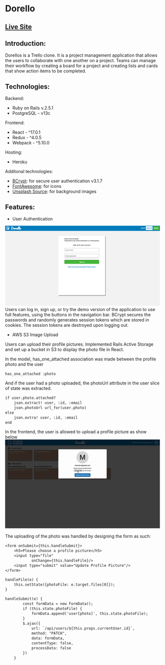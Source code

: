 # Dorello

## [Live Site](https://dorellokp.herokuapp.com/#/)

## Introduction:
Dorellos is a Trello clone. It is a project management application that allows the users to collaborate with one another on a project. Teams can manage their workflow by creating a board for a project and creating lists and cards that show action items to be completed. 

## Technologies:

Backend:
* Ruby on Rails v.2.5.1
* PostgreSQL - v13c

Frontend:
* React - ^17.0.1
* Redux - ^4.0.5
* Webpack - ^5.10.0

Hosting:
* Heroku

Additonal technologies:
* [BCrypt](https://github.com/codahale/bcrypt-ruby): for secure user authentication v3.1.7
* [FontAwesome](https://fontawesome.com/): for icons
* [Unsplash Source](https://source.unsplash.com/): for background images

## Features:
* User Authentication
<img src="./app/assets/images/user_auth.png">
Users can log in, sign up, or try the demo version of the application to use full features, using the buttons in the navigation bar. BCrypt secures the passwords  and randomly generates session tokens which are stored in cookies. The session tokens are destroyed upon logging out. 

* AWS S3 Image Upload

Users can upload their profile pictures. Implemented Rails Active Storage and set up a bucket in S3 to display the photo file in React.

In the model, has_one_attached association was made between the profile photo and the user

```
has_one_attached :photo
```

And if the user had a photo uploaded, the photoUrl attribute in the user slice of state was extracted.

```
if user.photo.attached?
    json.extract! user, :id, :email
    json.photoUrl url_for(user.photo)
else
    json.extra! user, :id, :email
end
```

In the frontend, the user is allowed to upload a profile picture as show below
<img src="./app/assets/images/readme_upload_profile.gif">

The uploading of the photo was handled by designing the form as such:
```
<form onSubmit={this.handleSubmit}>
    <h5>Please choose a profile picture</h5>
    <input type="file"
            onChange={this.handleFile}/>
    <input type="submit" value="Update Profile Picture"/>
</form>
```
```
handleFile(e) {
    this.setState({photoFile: e.target.files[0]});
}
```
```
handleSubmit(e) {
        const formData = new FormData();
        if (this.state.photoFile) {
            formData.append('user[photo]', this.state.photoFile);
        }
        $.ajax({
            url: `/api/users/${this.props.currentUser.id}`,
            method: "PATCH",
            data: formData,
            contentType: false,
            processData: false
        })
    }
```